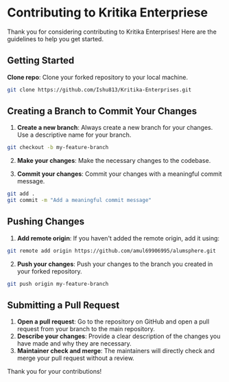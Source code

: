 # Contributing to Kritika Enterpriese

Thank you for considering contributing to Kritika Enterprises! Here are the guidelines to help you get started.

## Getting Started

**Clone repo**: Clone your forked repository to your local machine.

```sh
git clone https://github.com/Ishu813/Kritika-Enterprises.git
```

## Creating a Branch to Commit Your Changes

1. **Create a new branch**: Always create a new branch for your changes. Use a descriptive name for your branch.

```sh
git checkout -b my-feature-branch
```

2. **Make your changes**: Make the necessary changes to the codebase.

3. **Commit your changes**: Commit your changes with a meaningful commit message.

```sh
git add .
git commit -m "Add a meaningful commit message"
```

## Pushing Changes

1. **Add remote origin**: If you haven't added the remote origin, add it using:

```sh
git remote add origin https://github.com/amul69906995/alumsphere.git
```

2. **Push your changes**: Push your changes to the branch you created in your forked repository.

```sh
git push origin my-feature-branch
```

## Submitting a Pull Request

1. **Open a pull request**: Go to the repository on GitHub and open a pull request from your branch to the main repository.
2. **Describe your changes**: Provide a clear description of the changes you have made and why they are necessary.
3. **Maintainer check and merge**: The maintainers will directly check and merge your pull request without a review.

Thank you for your contributions!
